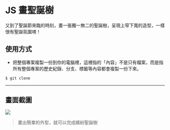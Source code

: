 # JS 畫聖誕樹

又到了聖誕節來臨的時刻，畫一張獨一無二的聖誕樹，呈現上窄下寬的造型，一樣很有聖誕氛圍唷！

## 使用方式
- 把整個專案複製一份到你的電腦裡，這裡指的「內容」不是只有檔案，而是指所有整個專案的歷史紀錄、分支、標籤等內容都會複製一份下來。
```sh
$ git clone
```

----

## 畫面截圖
![](https://i.imgur.com/GrBgPdG.gif)
> 畫出簡單的外型，就可以完成繽紛聖誕樹

